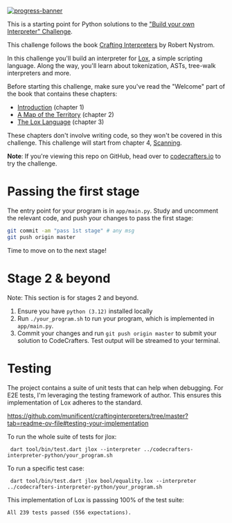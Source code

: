 [![progress-banner](https://backend.codecrafters.io/progress/interpreter/077adc84-4eb3-4509-8686-1cf707b11741)](https://app.codecrafters.io/users/codecrafters-bot?r=2qF)

This is a starting point for Python solutions to the
["Build your own Interpreter" Challenge](https://app.codecrafters.io/courses/interpreter/overview).

This challenge follows the book
[Crafting Interpreters](https://craftinginterpreters.com/) by Robert Nystrom.

In this challenge you'll build an interpreter for
[Lox](https://craftinginterpreters.com/the-lox-language.html), a simple
scripting language. Along the way, you'll learn about tokenization, ASTs,
tree-walk interpreters and more.

Before starting this challenge, make sure you've read the "Welcome" part of the
book that contains these chapters:

- [Introduction](https://craftinginterpreters.com/introduction.html) (chapter 1)
- [A Map of the Territory](https://craftinginterpreters.com/a-map-of-the-territory.html)
  (chapter 2)
- [The Lox Language](https://craftinginterpreters.com/the-lox-language.html)
  (chapter 3)

These chapters don't involve writing code, so they won't be covered in this
challenge. This challenge will start from chapter 4,
[Scanning](https://craftinginterpreters.com/scanning.html).

**Note**: If you're viewing this repo on GitHub, head over to
[codecrafters.io](https://codecrafters.io) to try the challenge.

# Passing the first stage

The entry point for your program is in `app/main.py`. Study and uncomment the
relevant code, and push your changes to pass the first stage:

```sh
git commit -am "pass 1st stage" # any msg
git push origin master
```

Time to move on to the next stage!

# Stage 2 & beyond

Note: This section is for stages 2 and beyond.

1. Ensure you have `python (3.12)` installed locally
2. Run `./your_program.sh` to run your program, which is implemented in
   `app/main.py`.
3. Commit your changes and run `git push origin master` to submit your solution
   to CodeCrafters. Test output will be streamed to your terminal.

# Testing

The project contains a suite of unit tests that can help when debugging. For E2E tests, I'm leveraging the testing framework of author. This ensures this implementation of Lox adheres to the standard.

https://github.com/munificent/craftinginterpreters/tree/master?tab=readme-ov-file#testing-your-implementation

To run the whole suite of tests for jlox:
```
 dart tool/bin/test.dart jlox --interpreter ../codecrafters-interpreter-python/your_program.sh
 ```

To run a specific test case:
```shell
 dart tool/bin/test.dart jlox bool/equality.lox --interpreter ../codecrafters-interpreter-python/your_program.sh
 ```

 This implementation of Lox is passsing 100% of the test suite:
 ```shell
 All 239 tests passed (556 expectations).
 ```